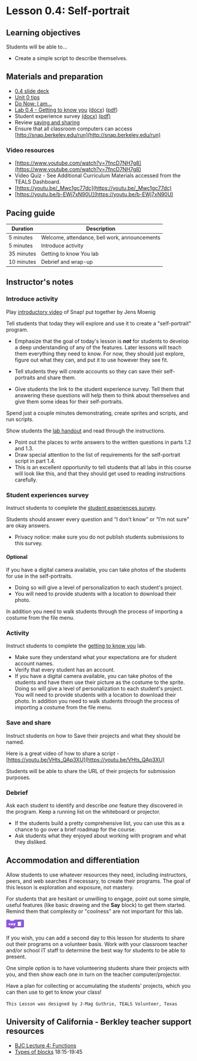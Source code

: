 # Lesson 0.4: Self-portrait

## Learning objectives

Students will be able to...

* Create a simple script to describe themselves.

## Materials and preparation

* [0.4 slide deck](https://github.com/TEALSK12/introduction-to-computer-science/raw/master/slidedecks/TEALS%20SNAP%200.4.pptx)
* [Unit 0 tips](unit_0_tips.md)
* [Do Now: I am...](do_now_04.md)
* [Lab 0.4 - Getting to know you](lab_04.md) ([docx](https://github.com/TEALSK12/introduction-to-computer-science/raw/master/Unit%200/lab_04.docx)) ([pdf](https://github.com/TEALSK12/introduction-to-computer-science/raw/master/Unit%200/lab_04.pdf))
* Student experience survey [(docx)](https://github.com/TEALSK12/introduction-to-computer-science/raw/master/Unit%200/Student%20Experiences%20Survey.docx) [(pdf)](https://github.com/TEALSK12/introduction-to-computer-science/raw/master/Unit%200/Student%20Experiences%20Survey.pdf)
* Review [saving and sharing](https://youtu.be/VHts_QAp3XU)
* Ensure that all classroom computers can access [http://snap.berkeley.edu/run](http://snap.berkeley.edu/run)

### Video resources

* [https://www.youtube.com/watch?v=7fncD7NH7g8](https://www.youtube.com/watch?v=7fncD7NH7g8)
* Video Quiz - See Additional Curriculum Materials accessed from the TEALS Dashboard.
* [https://youtu.be/_Mwc1gc77dc](https://youtu.be/_Mwc1gc77dc)
* [https://youtu.be/b-EWj7xN90U](https://youtu.be/b-EWj7xN90U)

## Pacing guide

| Duration   | Description                                   |
| ---------- | --------------------------------------------- |
| 5 minutes  | Welcome, attendance, bell work, announcements |
| 5 minutes  | Introduce activity                            |
| 35 minutes | Getting to know You lab                       |
| 10 minutes | Debrief and wrap-up                           |

## Instructor's notes

### Introduce activity

Play [introductory video](https://youtu.be/b-EWj7xN90U) of Snap! put together by Jens Moenig

Tell students that today they will explore and use it to create a "self-portrait" program.

* Emphasize that the goal of today's lesson is **_not_** for students to develop a deep understanding of any of the features. Later lessons will teach them everything they need to know.  For now, they should just explore, figure out what they can, and put it to use however they see fit.

* Tell students they will create accounts so they can save their self-portraits and share them.
* Give students the link to the student experience survey. Tell them that answering these questions will help them to think about themselves and give them some ideas for their self-portraits.

Spend just a couple minutes demonstrating, create sprites and scripts, and run scripts.

Show students the [lab handout](lab_04.md) and read through the instructions.

* Point out the places to write answers to the written questions in parts 1.2 and 1.3.
* Draw special attention to the list of requirements for the self-portrait script in part 1.4.
* This is an excellent opportunity to tell students that all labs in this course will look like this, and that they should get used to reading instructions carefully.

### Student experiences survey

Instruct students to complete the [student experiences survey](https://github.com/TEALSK12/introduction-to-computer-science/raw/master/Unit%200/Student%20Experiences%20Survey.docx).

Students should answer every question and “I don’t know” or “I’m not sure” are okay answers.

* Privacy notice: make sure you do not publish students submissions to this survey.

#### Optional

If you have a digital camera available, you can take photos of the students for use in the self-portraits.

* Doing so will give a level of personalization to each student's project.
* You will need to provide students with a location to download their photo.

In addition you need to walk students through the process of importing a costume from the file menu.  

### Activity

Instruct students to complete the [getting to know you](lab_04.md) lab.

* Make sure they understand what your expectations are for student account names.
* Verify that every student has an account.
* If you have a digital camera available, you can take photos of the students and have them use their picture as the costume to the sprite.  Doing so will give a level of personalization to each student's project.  You will need to provide students with a location to download their photo.  In addition you need to walk students through the process of importing a costume from the file menu.

### Save and share

Instruct students on how to Save their projects and what they should be named.

Here is a great video of how to share a script - [https://youtu.be/VHts_QAp3XU](https://youtu.be/VHts_QAp3XU)

Students will be able to share the URL of their projects for submission purposes.

### Debrief

Ask each student to identify and describe _one_ feature they discovered in the program.  Keep a running list on the whiteboard or projector.

* If the students build a pretty comprehensive list, you can use this as a chance to go over a brief roadmap for the course.
* Ask students what they enjoyed about working with program and what they disliked.

## Accommodation and differentiation

Allow students to use whatever resources they need, including instructors, peers, and web searches if necessary, to create their programs.  The goal of this lesson is exploration and exposure, not mastery.

For students that are hesitant or unwilling to engage, point out some simple, useful features (like basic drawing and the **Say** block) to get them started.  Remind them that complexity or "coolness" are not important for this lab.

![Say Block](images/say.png)

If you wish, you can add a second day to this lesson for students to share out their programs on a volunteer basis.  Work with your classroom teacher and/or school IT staff to determine the best way for students to be able to present.

One simple option is to have volunteering students share their projects with you, and then show each one in turn on the teacher computer/projector.

Have a plan for collecting or accumulating the students' projects, which you can then use to get to know your class!

`This Lesson was designed by J-Mag Guthrie, TEALS Volunteer, Texas`

## University of California - Berkley teacher support resources

* [BJC Lecture 4: Functions](http://www.youtube.com/watch?v=_uKCBmQEf5w&t=18m15s)
* [Types of blocks](http://www.youtube.com/watch?v=_uKCBmQEf5w&t=18m15s)  18:15-19:45
